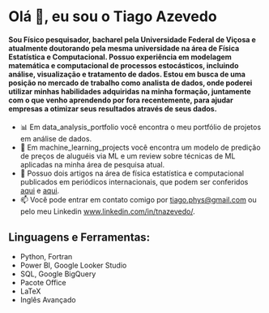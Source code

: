 # Olá 👋, eu sou o Tiago Azevedo

#### Sou Físico pesquisador, bacharel pela Universidade Federal de Viçosa e atualmente doutorando pela mesma universidade na área de Física Estatística e Computacional. Possuo experiência em modelagem matemática e computacional de processos estocásticos, incluindo análise, visualização e tratamento de dados. Estou em busca de uma posição no mercado de trabalho como analista de dados, onde poderei utilizar minhas habilidades adquiridas na minha formação, juntamente com o que venho aprendendo por fora recentemente, para ajudar empresas a otimizar seus resultados através de seus dados.

* 📊 Em data_analysis_portfolio você encontra o meu portfólio de projetos em análise de dados.
* 🤖 Em machine_learning_projects você encontra um modelo de predição de preços de aluguéis via ML e um review sobre técnicas de ML aplicadas na minha área de pesquisa atual.
* 📑 Possuo dois artigos na área de física estatística e computacional publicados em periódicos internacionais, que podem ser conferidos 
  [aqui](https://iopscience.iop.org/article/10.1088/1742-6596/1483/1/012001) e [aqui](https://doi.org/10.1016/j.physa.2022.127909).
* 📫 Você pode entrar em contato comigo por [tiago.phys@gmail.com](mailto:tiago.phys@gmail.com) ou pelo meu Linkedin www.linkedin.com/in/tnazevedo/.


<!--
**TiagoPhys/TiagoPhys** is a ✨ _special_ ✨ repository because its `README.md` (this file) appears on your GitHub profile.

Here are some ideas to get!
 you started:
** 




- 🔭 I’m currently working on ...
- 🌱 I’m currently learning ...
- 👯 I’m looking to collaborate on ...
- 🤔 I’m looking for help with ...
- 💬 Ask me about ...
- 📫 How to reach me: ...
- 😄 Pronouns: ...
- co Fun fact: ...
-->

## Linguagens e Ferramentas:
- Python, Fortran
- Power BI, Google Looker Studio
- SQL, Google BigQuery
- Pacote Office
- LaTeX
- Inglês Avançado
